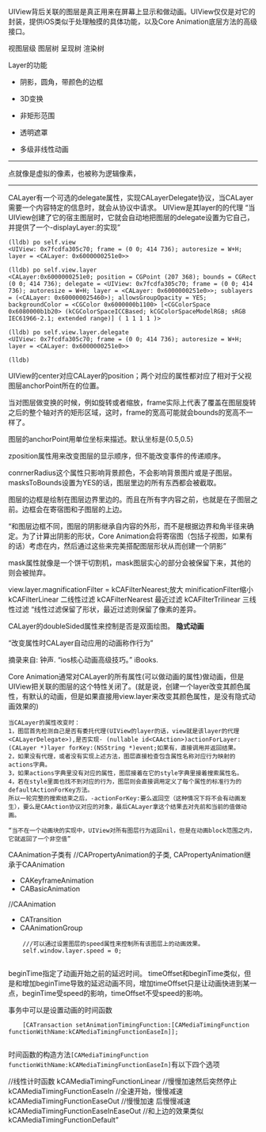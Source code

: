 UIView背后关联的图层是真正用来在屏幕上显示和做动画。UIView仅仅是对它的封装，提供iOS类似于处理触摸的具体功能，以及Core Animation底层方法的高级接口。

视图层级  图层树  呈现树  渲染树

Layer的功能

* 阴影，圆角，带颜色的边框

* 3D变换

* 非矩形范围

* 透明遮罩

* 多级非线性动画

---

点就像是虚拟的像素，也被称为逻辑像素，

---
CALayer有一个可选的delegate属性，实现CALayerDelegate协议，当CALayer需要一个内容特定的信息时，就会从协议中请求。
UIView是其layer的<CALayerDelegate>的代理
“当UIView创建了它的宿主图层时，它就会自动地把图层的delegate设置为它自己，并提供了一个-displayLayer:的实现”

```
(lldb) po self.view
<UIView: 0x7fcdfa305c70; frame = (0 0; 414 736); autoresize = W+H; layer = <CALayer: 0x6000000251e0>>

(lldb) po self.view.layer
<CALayer:0x6000000251e0; position = CGPoint (207 368); bounds = CGRect (0 0; 414 736); delegate = <UIView: 0x7fcdfa305c70; frame = (0 0; 414 736); autoresize = W+H; layer = <CALayer: 0x6000000251e0>>; sublayers = (<CALayer: 0x600000025460>); allowsGroupOpacity = YES; backgroundColor = <CGColor 0x6000000b1100> [<CGColorSpace 0x6080000b1b20> (kCGColorSpaceICCBased; kCGColorSpaceModelRGB; sRGB IEC61966-2.1; extended range)] ( 1 1 1 1 )>

(lldb) po self.view.layer.delegate
<UIView: 0x7fcdfa305c70; frame = (0 0; 414 736); autoresize = W+H; layer = <CALayer: 0x6000000251e0>>

(lldb) 

```

UIView的center对应CALayer的position；两个对应的属性都对应了相对于父视图层anchorPoint所在的位置。


当对图层做变换的时候，例如旋转或者缩放，frame实际上代表了覆盖在图层旋转之后的整个轴对齐的矩形区域，这时，frame的宽高可能就会bounds的宽高不一样了。

图层的anchorPoint用单位坐标来描述。默认坐标是{0.5,0.5}

zposition属性用来改变图层的显示顺序，但不能改变事件的传递顺序。

conrnerRadius这个属性只影响背景颜色，不会影响背景图片或是子图层。masksToBounds设置为YES的话，图层里边的所有东西都会被截取。

图层的边框是绘制在图层边界里边的。而且在所有字内容之前，也就是在子图层之前。边框会在寄宿图和子图层的上边。

“和图层边框不同，图层的阴影继承自内容的外形，而不是根据边界和角半径来确定。为了计算出阴影的形状，Core Animation会将寄宿图（包括子视图，如果有的话）考虑在内，然后通过这些来完美搭配图层形状从而创建一个阴影”

mask属性就像是一个饼干切割机，mask图层实心的部分会被保留下来，其他的则会被抛弃。

view.layer.magnificationFilter = kCAFilterNearest;放大
minificationFilter缩小
kCAFilterLinear 二线性过滤
kCAFilterNearest 最近过滤
kCAFilterTrilinear 三线性过滤
“线性过滤保留了形状，最近过滤则保留了像素的差异。

CALayer的doubleSided属性来控制是否是双面绘图。
**隐式动画**

“改变属性时CALayer自动应用的动画称作行为”

摘录来自: 钟声. “ios核心动画高级技巧。” iBooks. 

Core Animation通常对CALayer的所有属性(可以做动画的属性)做动画，但是UIView把关联的图层的这个特性关闭了。(就是说，创建一个layer改变其颜色属性，有默认的动画，但是如果直接用view.layer来改变其颜色属性，是没有隐式动画效果的)

```
当CALayer的属性改变时：
1，图层首先检测自己是否有委托代理(UIView的layer的话，view就是该layer的代理<CALayerDelegate>),是否实现- (nullable id<CAAction>)actionForLayer:(CALayer *)layer forKey:(NSString *)event;如果有，直接调用并返回结果。
2，如果没有代理，或者没有实现上述方法，图层直接检查包含属性名称对应行为映射的actions字典。
3，如果actions字典里没有对应的属性，图层接着在它的style字典里接着搜索属性名。
4，若在style里面也找不到对应的行为，图层则会直接调用定义了每个属性的标准行为的defaultActionForKey方法。
所以一轮完整的搜索结束之后，-actionForKey:要么返回空（这种情况下将不会有动画发生），要么是CAAction协议对应的对象，最后CALayer拿这个结果去对先前和当前的值做动画。

“当不在一个动画块的实现中，UIView对所有图层行为返回nil，但是在动画block范围之内，它就返回了一个非空值”
```

CAAnimation子类有
//CAPropertyAnimation的子类, CAPropertyAnimation继承于CAAnimation

* CAKeyframeAnimation
* CABasicAnimation

//CAAnimation

* CATransition
* CAAnimationGroup


```
    ///可以通过设置图层的speed属性来控制所有该图层上的动画效果。
    self.window.layer.speed = 0;
    
```

beginTime指定了动画开始之前的延迟时间。
timeOffset和beginTime类似，但是和增加beginTime导致的延迟动画不同，增加timeOffset只是让动画快进到某一点，beginTime受speed的影响，timeOffset不受speed的影响。

事务中可以是设置动画的时间函数

```
    [CATransaction setAnimationTimingFunction:[CAMediaTimingFunction functionWithName:kCAMediaTimingFunctionEaseIn]];
    
```

时间函数的构造方法`[CAMediaTimingFunction functionWithName:kCAMediaTimingFunctionEaseIn]`有以下四个选项

//线性计时函数
kCAMediaTimingFunctionLinear 
//慢慢加速然后突然停止
kCAMediaTimingFunctionEaseIn 
//全速开始，慢慢减速
kCAMediaTimingFunctionEaseOut 
//慢慢加速 后慢慢减速
kCAMediaTimingFunctionEaseInEaseOut
//和上边的效果类似
kCAMediaTimingFunctionDefault”





















































































































































































































































































































































































